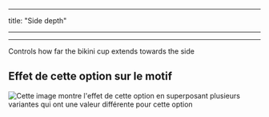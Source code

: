 - - -
title: "Side depth"
- - -

***

Controls how far the bikini cup extends towards the side

## Effet de cette option sur le motif

![Cette image montre l'effet de cette option en superposant plusieurs variantes qui ont une valeur différente pour cette option](bee_sidedepth_sample.svg "Effet de cette option sur le motif")
